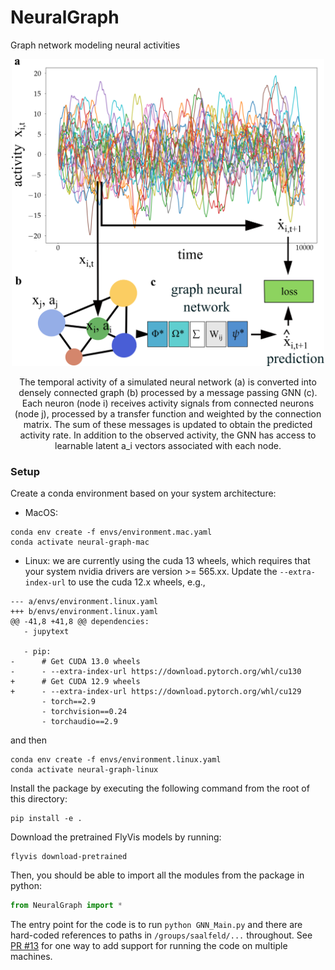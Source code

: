 # NeuralGraph

Graph network modeling neural activities

<p align="center">
  <img src="./assets/Fig1.png" alt="NeuralGraph Overview" width="500">
</p>
<p align="center">The temporal activity of a simulated neural network (a) is converted into densely connected graph (b) processed by a message passing GNN (c). Each neuron (node i) receives activity signals from connected neurons (node j), processed by a transfer function and weighted by the connection matrix. The sum of these messages is updated to obtain the predicted activity rate. In addition to the observed activity, the GNN has access to learnable latent a_i vectors associated with each node.</p>

### Setup

Create a conda environment based on your system architecture:

- MacOS:

```
conda env create -f envs/environment.mac.yaml
conda activate neural-graph-mac
```

- Linux: we are currently using the cuda 13 wheels, which requires that your
  system nvidia drivers are version >= 565.xx. Update the `--extra-index-url`
  to use the cuda 12.x wheels, e.g.,

```
--- a/envs/environment.linux.yaml
+++ b/envs/environment.linux.yaml
@@ -41,8 +41,8 @@ dependencies:
   - jupytext

   - pip:
-      # Get CUDA 13.0 wheels
-      - --extra-index-url https://download.pytorch.org/whl/cu130
+      # Get CUDA 12.9 wheels
+      - --extra-index-url https://download.pytorch.org/whl/cu129
       - torch==2.9
       - torchvision==0.24
       - torchaudio==2.9
```

and then

```
conda env create -f envs/environment.linux.yaml
conda activate neural-graph-linux
```

Install the package by executing the following command from the root of this directory:

```
pip install -e .
```

Download the pretrained FlyVis models by running:

```
flyvis download-pretrained
```

Then, you should be able to import all the modules from the package in python:

```python
from NeuralGraph import *
```

The entry point for the code is to run `python GNN_Main.py` and there are
hard-coded references to paths in `/groups/saalfeld/...` throughout. See
[PR #13](https://github.com/saalfeldlab/NeuralGraph/pull/13) for one way to add
support for running the code on multiple machines.
